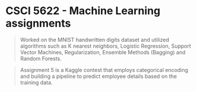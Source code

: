 # CSCI 5622 - Machine Learning assignments

>Worked on the MNIST handwritten digits dataset and utilized algorithms such as K nearest neighbors, Logistic Regression,    Support Vector Machines, Regularization, Ensemble Methods (Bagging) and Random Forests. 
  
 >Assignment 5 is a Kaggle contest that employs categorical encoding and building a pipeline to predict employee details based on the training data.
